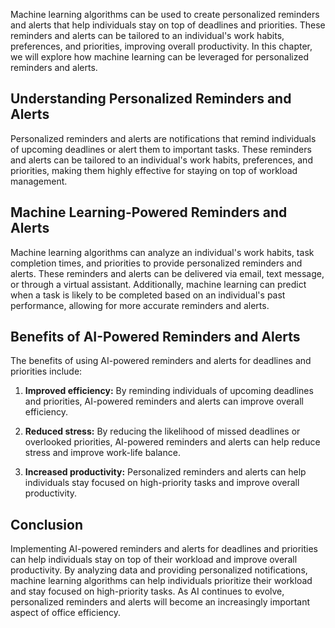 
Machine learning algorithms can be used to create personalized reminders and alerts that help individuals stay on top of deadlines and priorities. These reminders and alerts can be tailored to an individual's work habits, preferences, and priorities, improving overall productivity. In this chapter, we will explore how machine learning can be leveraged for personalized reminders and alerts.

Understanding Personalized Reminders and Alerts
-----------------------------------------------

Personalized reminders and alerts are notifications that remind individuals of upcoming deadlines or alert them to important tasks. These reminders and alerts can be tailored to an individual's work habits, preferences, and priorities, making them highly effective for staying on top of workload management.

Machine Learning-Powered Reminders and Alerts
---------------------------------------------

Machine learning algorithms can analyze an individual's work habits, task completion times, and priorities to provide personalized reminders and alerts. These reminders and alerts can be delivered via email, text message, or through a virtual assistant. Additionally, machine learning can predict when a task is likely to be completed based on an individual's past performance, allowing for more accurate reminders and alerts.

Benefits of AI-Powered Reminders and Alerts
-------------------------------------------

The benefits of using AI-powered reminders and alerts for deadlines and priorities include:

1. **Improved efficiency:** By reminding individuals of upcoming deadlines and priorities, AI-powered reminders and alerts can improve overall efficiency.

2. **Reduced stress:** By reducing the likelihood of missed deadlines or overlooked priorities, AI-powered reminders and alerts can help reduce stress and improve work-life balance.

3. **Increased productivity:** Personalized reminders and alerts can help individuals stay focused on high-priority tasks and improve overall productivity.

Conclusion
----------

Implementing AI-powered reminders and alerts for deadlines and priorities can help individuals stay on top of their workload and improve overall productivity. By analyzing data and providing personalized notifications, machine learning algorithms can help individuals prioritize their workload and stay focused on high-priority tasks. As AI continues to evolve, personalized reminders and alerts will become an increasingly important aspect of office efficiency.
